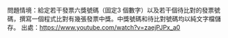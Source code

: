 問題情境：給定若干發票六獎號碼（固定3 個數字）以及若干個待比對的發票號碼，撰寫一個程式比對有幾張發票中獎。中獎號碼和待比對號碼均以純文字檔儲存。
出處：https://www.youtube.com/watch?v=zaejPJPx_a0
